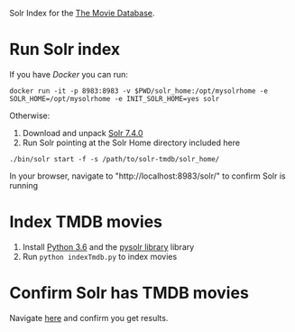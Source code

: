 Solr Index for the [The Movie Database](http://themoviedb.com).

# Run Solr index

If you have _Docker_ you can run:
```
docker run -it -p 8983:8983 -v $PWD/solr_home:/opt/mysolrhome -e SOLR_HOME=/opt/mysolrhome -e INIT_SOLR_HOME=yes solr
```

Otherwise:

1. Download and unpack [Solr 7.4.0](http://archive.apache.org/dist/lucene/solr/7.4.0/solr-7.4.0.zip)
2. Run Solr pointing at the Solr Home directory included here

```
./bin/solr start -f -s /path/to/solr-tmdb/solr_home/
```

In your browser, navigate to "http://localhost:8983/solr/" to confirm Solr is running

# Index TMDB movies

1. Install [Python 3.6](https://www.python.org/downloads/) and the [pysolr library](https://github.com/django-haystack/pysolr) library
2. Run `python indexTmdb.py` to index movies

# Confirm Solr has TMDB movies

Navigate [here](http://localhost:8983/solr/tmdb/select?q=title:lego) and confirm you get results.
